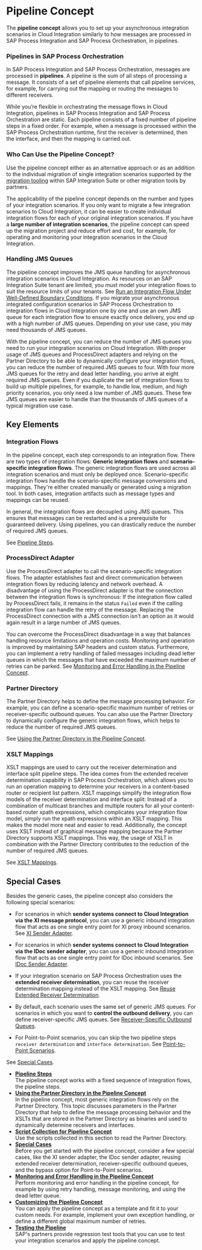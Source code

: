 <!-- loio6e527fb074834af2be2546c6e7e2fa5f -->

# Pipeline Concept

The **pipeline concept** allows you to set up your asynchronous integration scenarios in Cloud Integration similarly to how messages are processed in SAP Process Integration and SAP Process Orchestration, in pipelines.





### Pipelines in SAP Process Orchestration

In SAP Process Integration and SAP Process Orchestration, messages are processed in **pipelines**. A pipeline is the sum of all steps of processing a message. It consists of a set of pipeline elements that call pipeline services, for example, for carrying out the mapping or routing the messages to different receivers.

While you’re flexible in orchestrating the message flows in Cloud Integration, pipelines in SAP Process Integration and SAP Process Orchestration are static. Each pipeline consists of a fixed number of pipeline steps in a fixed order. For example, when a message is processed within the SAP Process Orchestration runtime, first the receiver is determined, then the interface, and then the mapping is carried out.



### Who Can Use the Pipeline Concept?

Use the pipeline concept either as an alternative approach or as an addition to the individual migration of single integration scenarios supported by the [migration tooling](https://help.sap.com/docs/integration-suite/sap-integration-suite/migration-tooling) within SAP Integration Suite or other migration tools by partners.

The applicability of the pipeline concept depends on the number and types of your integration scenarios. If you only want to migrate a few integration scenarios to Cloud Integration, it can be easier to create individual integration flows for each of your original integration scenarios. If you have a **large number of integration scenarios**, the pipeline concept can speed up the migration project and reduce effort and cost, for example, for operating and monitoring your integration scenarios in the Cloud Integration.



### Handling JMS Queues

The pipeline concept improves the JMS queue handling for asynchronous integration scenarios in Cloud Integration. As resources on an SAP Integration Suite tenant are limited, you must model your integration flows to suit the resource limits of your tenants. See [Run an Integration Flow Under Well-Defined Boundary Conditions](https://help.sap.com/docs/integration-suite/sap-integration-suite/run-integration-flow-under-well-defined-boundary-conditions). If you migrate your asynchronous integrated configuration scenarios in SAP Process Orchestration to integration flows in Cloud Integration one by one and use an own JMS queue for each integration flow to ensure exactly once delivery, you end up with a high number of JMS queues. Depending on your use case, you may need thousands of JMS queues.

With the pipeline concept, you can reduce the number of JMS queues you need to run your integration scenarios on Cloud Integration. With proper usage of JMS queues and ProcessDirect adapters and relying on the Partner Directory to be able to dynamically configure your integration flows, you can reduce the number of required JMS queues to four. With four more JMS queues for the retry and dead letter handling, you arrive at eight required JMS queues. Even if you duplicate the set of integration flows to build up multiple pipelines, for example, to handle low, medium, and high priority scenarios, you only need a low number of JMS queues. These few JMS queues are easier to handle than the thousands of JMS queues of a typical migration use case.



<a name="loio6e527fb074834af2be2546c6e7e2fa5f__section_onh_jnk_31c"/>

## Key Elements



### Integration Flows

In the pipeline concept, each step corresponds to an integration flow. There are two types of integration flows: **Generic integration flows** and **scenario-specific integration flows**. The generic integration flows are used across all integration scenarios and must only be deployed once. Scenario-specific integration flows handle the scenario-specific message conversions and mappings. They're either created manually or generated using a migration tool. In both cases, integration artifacts such as message types and mappings can be reused.

In general, the integration flows are decoupled using JMS queues. This ensures that messages can be restarted and is a prerequisite for guaranteed delivery. Using pipelines, you can drastically reduce the number of required JMS queues.

See [Pipeline Steps](pipeline-steps-f8e69f4.md).



### ProcessDirect Adapter

Use the ProcessDirect adapter to call the scenario-specific integration flows. The adapter establishes fast and direct communication between integration flows by reducing latency and network overhead. A disadvantage of using the ProcessDirect adapter is that the connection between the integration flows is synchronous: If the integration flow called by ProcessDirect fails, it remains in the status `Failed` even if the calling integration flow can handle the retry of the message. Replacing the ProcessDirect connection with a JMS connection isn't an option as it would again result in a large number of JMS queues.

You can overcome the ProcessDirect disadvantage in a way that balances handling resource limitations and operation costs. Monitoring and operation is improved by maintaining SAP headers and custom status. Furthermore, you can implement a retry handling of failed messages including dead letter queues in which the messages that have exceeded the maximum number of retries can be parked. See [Monitoring and Error Handling in the Pipeline Concept](monitoring-and-error-handling-in-the-pipeline-concept-ed9b82c.md).



### Partner Directory

The Partner Directory helps to define the message processing behavior. For example, you can define a scenario-specific maximum number of retries or receiver-specific outbound queues. You can also use the Partner Directory to dynamically configure the generic integration flows, which helps to reduce the number of required JMS queues.

See [Using the Partner Directory in the Pipeline Concept](using-the-partner-directory-in-the-pipeline-concept-9ec7d2d.md).



### XSLT Mappings

XSLT mappings are used to carry out the receiver determination and interface split pipeline steps. The idea comes from the extended receiver determination capability in SAP Process Orchestration, which allows you to run an operation mapping to determine your receivers in a content-based router or recipient list pattern. XSLT mappings simplify the integration flow models of the receiver determination and interface split: Instead of a combination of multicast branches and multiple routers for all your content-based router xpath expressions, which complicates your integration flow model, simply run the xpath expressions within an XSLT mapping. This makes the model more neat and easier to read. Additionally, the concept uses XSLT instead of graphical message mapping because the Partner Directory supports XSLT mappings. This way, the usage of XSLT in combination with the Partner Directory contributes to the reduction of the number of required JMS queues.

See [XSLT Mappings](using-the-partner-directory-in-the-pipeline-concept-9ec7d2d.md#loio9ec7d2dce72d423abff80543f11b2091__section_thd_scz_31c).



<a name="loio6e527fb074834af2be2546c6e7e2fa5f__section_n2d_t2f_l1c"/>

## Special Cases

Besides the generic cases, the pipeline concept also considers the following special scenarios:

-   For scenarios in which **sender systems connect to Cloud Integration via the XI message protocol**, you can use a generic inbound integration flow that acts as one single entry point for XI proxy inbound scenarios. See [XI Sender Adapter](special-cases-1606af9.md#loio1606af9b55bf4391bea01d2f7ee112af__section_vcg_m1f_j1c).

-   For scenarios in which **sender systems connect to Cloud Integration via the IDoc sender adapter**, you can use a generic inbound integration flow that acts as one single entry point for IDoc inbound scenarios. See [IDoc Sender Adapter](special-cases-1606af9.md#loio1606af9b55bf4391bea01d2f7ee112af__section_tjw_z3f_j1c).

-   If your integration scenario on SAP Process Orchestration uses the **extended receiver determination**, you can reuse the receiver determination mapping instead of the XSLT mapping. See [Reuse Extended Receiver Determination](special-cases-1606af9.md#loio1606af9b55bf4391bea01d2f7ee112af__section_kjy_1jf_j1c).

-   By default, each scenario uses the same set of generic JMS queues. For scenarios in which you want to **control the outbound delivery**, you can define receiver-specific JMS queues. See [Receiver-Specific Outbound Queues](special-cases-1606af9.md#loio1606af9b55bf4391bea01d2f7ee112af__section_n2d_cjf_j1c).

-   For Point-to-Point scenarios, you can skip the two pipeline steps `receiver determination` and `interface determination`. See [Point-to-Point Scenarios](special-cases-1606af9.md#loio1606af9b55bf4391bea01d2f7ee112af__section_bdm_kc3_hcc).

See [Special Cases](special-cases-1606af9.md).

-   **[Pipeline Steps](pipeline-steps-f8e69f4.md "The pipeline concept works with a fixed sequence of integration flows, the pipeline
		steps. ")**  
The pipeline concept works with a fixed sequence of integration flows, the pipeline steps.
-   **[Using the Partner Directory in the Pipeline Concept](using-the-partner-directory-in-the-pipeline-concept-9ec7d2d.md "In the pipeline concept, most generic integration flows rely on the Partner Directory.
		This topic discusses parameters in the Partner Directory that help to define the message
		processing behavior and the XSLTs that are stored in the Partner Directory as binaries and
		used to dynamically determine receivers and interfaces. ")**  
In the pipeline concept, most generic integration flows rely on the Partner Directory. This topic discusses parameters in the Partner Directory that help to define the message processing behavior and the XSLTs that are stored in the Partner Directory as binaries and used to dynamically determine receivers and interfaces.
-   **[Script Collection for Pipeline Concept](script-collection-for-pipeline-concept-05d9f8d.md "Use the scripts collected in this section to read the Partner Directory.")**  
Use the scripts collected in this section to read the Partner Directory.
-   **[Special Cases](special-cases-1606af9.md "Before you get started with the pipeline concept, consider a few special cases, like the
		XI sender adapter, the IDoc sender adapter, reusing extended receiver determination,
		receiver-specific outbound queues, and the bypass option for Point-to-Point
		scenarios.")**  
Before you get started with the pipeline concept, consider a few special cases, like the XI sender adapter, the IDoc sender adapter, reusing extended receiver determination, receiver-specific outbound queues, and the bypass option for Point-to-Point scenarios.
-   **[Monitoring and Error Handling in the Pipeline Concept](monitoring-and-error-handling-in-the-pipeline-concept-ed9b82c.md "Perform monitoring and error handling in the pipeline concept, for example by using
		retry handling, message monitoring, and using the dead letter queue.")**  
Perform monitoring and error handling in the pipeline concept, for example by using retry handling, message monitoring, and using the dead letter queue.
-   **[Customizing the Pipeline Concept](customizing-the-pipeline-concept-aeb106f.md "You can apply the pipeline concept as a template and fit it to your custom needs. For example, implement your own exception handling, or
		define a different global maximum number of retries.")**  
You can apply the pipeline concept as a template and fit it to your custom needs. For example, implement your own exception handling, or define a different global maximum number of retries.
-   **[Testing the Pipeline](testing-the-pipeline-e373569.md "SAP's partners provide regression test tools that you can use to test your integration scenarios and apply the pipeline
		concept.")**  
SAP's partners provide regression test tools that you can use to test your integration scenarios and apply the pipeline concept.

